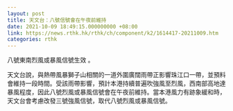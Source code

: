 ```yaml
---
layout: post
title: 天文台：八號信號會在午夜前維持
date: 2021-10-09 18:49:15.000000000 +08:00
link: https://news.rthk.hk/rthk/ch/component/k2/1614417-20211009.htm
categories: rthk
---
```


八號東南烈風或暴風信號生效 。

天文台說，與熱帶風暴獅子山相關的一道外圍廣闊雨帶正影響珠江口一帶，並預料會維持一段時間。受該雨帶影響，預計本港持續普遍吹強風至烈風，西南部高地達暴風程度，因此八號烈風或暴風信號會在午夜前維持。當本港風力有跡象緩和時，天文台會考慮改發三號強風信號，取代八號烈風或暴風信號。
